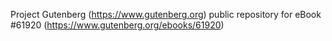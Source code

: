 Project Gutenberg (https://www.gutenberg.org) public repository for eBook #61920 (https://www.gutenberg.org/ebooks/61920)
